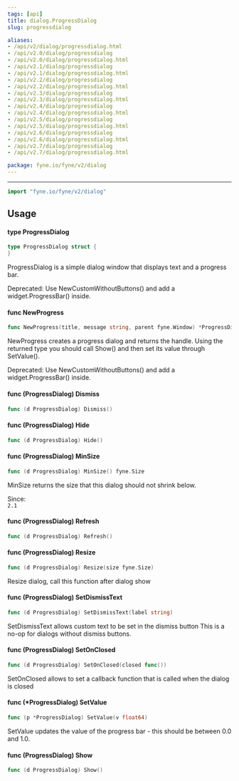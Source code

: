 ```yaml
---
tags: [api]
title: dialog.ProgressDialog
slug: progressdialog

aliases:
- /api/v2/dialog/progressdialog.html
- /api/v2.0/dialog/progressdialog
- /api/v2.0/dialog/progressdialog.html
- /api/v2.1/dialog/progressdialog
- /api/v2.1/dialog/progressdialog.html
- /api/v2.2/dialog/progressdialog
- /api/v2.2/dialog/progressdialog.html
- /api/v2.3/dialog/progressdialog
- /api/v2.3/dialog/progressdialog.html
- /api/v2.4/dialog/progressdialog
- /api/v2.4/dialog/progressdialog.html
- /api/v2.5/dialog/progressdialog
- /api/v2.5/dialog/progressdialog.html
- /api/v2.6/dialog/progressdialog
- /api/v2.6/dialog/progressdialog.html
- /api/v2.7/dialog/progressdialog
- /api/v2.7/dialog/progressdialog.html

package: fyne.io/fyne/v2/dialog
---
```



---
```go
import "fyne.io/fyne/v2/dialog"
```

## Usage

#### type ProgressDialog

```go
type ProgressDialog struct {
}
```

ProgressDialog is a simple dialog window that displays text and a progress bar.


<div class="deprecated">
Deprecated: Use NewCustomWithoutButtons() and add a widget.ProgressBar() inside.</div>

#### func  NewProgress

```go
func NewProgress(title, message string, parent fyne.Window) *ProgressDialog
```
NewProgress creates a progress dialog and returns the handle. Using the returned type you should call Show() and then set its value through SetValue().


<div class="deprecated">
Deprecated: Use NewCustomWithoutButtons() and add a widget.ProgressBar() inside.</div>

#### func (ProgressDialog) Dismiss

```go
func (d ProgressDialog) Dismiss()
```

#### func (ProgressDialog) Hide

```go
func (d ProgressDialog) Hide()
```

#### func (ProgressDialog) MinSize

```go
func (d ProgressDialog) MinSize() fyne.Size
```
MinSize returns the size that this dialog should not shrink below.


<div class="since">Since: <code>
2.1</code></div>

#### func (ProgressDialog) Refresh

```go
func (d ProgressDialog) Refresh()
```

#### func (ProgressDialog) Resize

```go
func (d ProgressDialog) Resize(size fyne.Size)
```
Resize dialog, call this function after dialog show

#### func (ProgressDialog) SetDismissText

```go
func (d ProgressDialog) SetDismissText(label string)
```
SetDismissText allows custom text to be set in the dismiss button This is a no-op for dialogs without dismiss buttons.

#### func (ProgressDialog) SetOnClosed

```go
func (d ProgressDialog) SetOnClosed(closed func())
```
SetOnClosed allows to set a callback function that is called when the dialog is closed

#### func (*ProgressDialog) SetValue

```go
func (p *ProgressDialog) SetValue(v float64)
```
SetValue updates the value of the progress bar - this should be between 0.0 and 1.0.

#### func (ProgressDialog) Show

```go
func (d ProgressDialog) Show()
```
